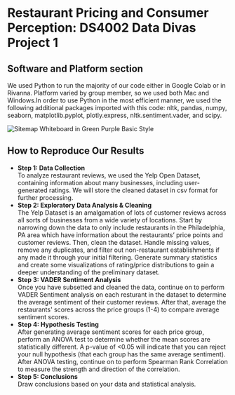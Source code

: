 # Restaurant Pricing and Consumer Perception: DS4002 Data Divas Project 1
## Software and Platform section
We used Python to run the majority of our code either in Google Colab or in Rivanna. Platform varied by group member, so we used both Mac and Windows.In order to use Python in the most efficient manner, we used the following additional packages imported with this code: nltk, pandas, numpy, seaborn, matplotlib.pyplot, plotly.express, nltk.sentiment.vader, and scipy. 

![Sitemap Whiteboard in Green Purple Basic Style](https://github.com/user-attachments/assets/6e50bbda-b9f5-4325-af01-423ff2f7bb40)


## How to Reproduce Our Results
* **Step 1: Data Collection** <br>
To analyze restaurant reviews, we used the Yelp Open Dataset, containing information about many businesses, including user-generated ratings. We will store the cleaned dataset in csv format for further processing.
* **Step 2: Exploratory Data Analysis & Cleaning** <br>
The Yelp Dataset is an amalgamation of lots of customer reviews across all sorts of businesses from a wide variety of locations. Start by narrowing down the data to only include restaurants in the Philadelphia, PA area which have information about the restaurants’ price points and customer reviews. Then, clean the dataset. Handle missing values, remove any duplicates, and filter out non-restaurant establishments if any made it through your initial filtering. Generate summary statistics and create some visualizations of rating/price distributions to gain a deeper understanding of the preliminary dataset.
* **Step 3: VADER Sentiment Analysis** <br>
Once you have subsetted and cleaned the data, continue on to perform VADER Sentiment analysis on each resturant in the dataset to determine the average sentiment of their customer reviews. After that, average the restaurants' scores across the price groups (1-4) to compare average sentiment scores.
* **Step 4: Hypothesis Testing** <br>
After generating average sentiment scores for each price group, perform an ANOVA test to determine whether the mean scores are statistically different. A p-value of <0.05 will indicate that you can reject your null hypothesis (that each group has the same average sentiment). After ANOVA testing, continue on to perform Spearman Rank Correlation to measure the strength and direction of the correlation.
* **Step 5: Conclusions** <br>
Draw conclusions based on your data and statistical analysis.


